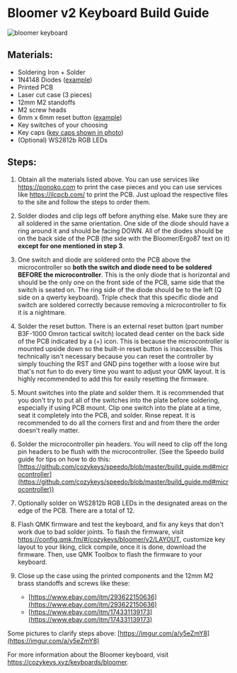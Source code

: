 # Bloomer v2 Keyboard Build Guide

![bloomer keyboard](https://djo703t8kjftd.cloudfront.net/images/keyboards/bloomer/bloomer-front_1600x1600.jpg)

## **Materials:**

 - Soldering Iron + Solder
 - 1N4148 Diodes ([example](https://www.mouser.com/ProductDetail/onsemi-Fairchild/1N4148?qs=i4Fj9T/oRm8RMUhj5DeFQg==))
 - Printed PCB
 - Laser cut case (3 pieces)
 - 12mm M2 standoffs
 - M2 screw heads
 - 6mm x 6mm reset button ([example](https://www.digikey.com/en/products/detail/omron-electronics-inc-emc-div/B3F-1000/33150))
 - Key switches of your choosing
 - Key caps ([key caps shown in photo](https://pimpmykeyboard.com/dsa-standard-keysets-sublimated/))
 - (Optional) WS2812b RGB LEDs


## **Steps**:

1) Obtain all the materials listed above. You can use services like https://ponoko.com to print the case pieces and you can use services like https://jlcpcb.com/ to print the PCB. Just upload the respective files to the site and follow the steps to order them.

2) Solder diodes and clip legs off before anything else. Make sure they are all soldered in the same orientation. One side of the diode should have a ring around it and should be facing DOWN. All of the diodes should be on the back side of the PCB (the side with the Bloomer/Ergo87 text on it) **except for one mentioned in step 3**.

3) One switch and diode are soldered onto the PCB above the microcontroller so **both the switch and diode need to be soldered BEFORE the microcontroller**. This is the only diode that is horizontal and should be the only one on the front side of the PCB, same side that the switch is seated on. The ring side of the diode should be to the left (Q side on a qwerty keyboard). Triple check that this specific diode and switch are soldered correctly because removing a microcontroller to fix it is a nightmare.

4) Solder the reset button. There is an external reset button (part number B3F-1000 Omron tactical switch) located dead center on the back side of the PCB indicated by a (+) icon. This is because the microcontroller is mounted upside down so the built-in reset button is inaccessible. This technically isn't necessary because you can reset the controller by simply touching the RST and GND pins together with a loose wire but that's not fun to do every time you want to adjust your QMK layout. It is highly recommended to add this for easily resetting the firmware.

5) Mount switches into the plate and solder them. It is recommended that you don't try to put all of the switches into the plate before soldering, especially if using PCB mount. Clip one switch into the plate at a time, seat it completely into the PCB, and solder. Rinse repeat. It is recommended to do all the corners first and and from there the order doesn't really matter.

6) Solder the microcontroller pin headers. You will need to clip off the long pin headers to be flush with the microcontroller. (See the Speedo build guide for tips on how to do this:  [https://github.com/cozykeys/speedo/blob/master/build_guide.md#microcontroller](https://github.com/cozykeys/speedo/blob/master/build_guide.md#microcontroller))

7) Optionally solder on WS2812b RGB LEDs in the designated areas on the edge of the PCB. There are a total of 12.

8) Flash QMK firmware and test the keyboard, and fix any keys that don't work due to bad solder joints. To flash the firmware, visit https://config.qmk.fm/#/cozykeys/bloomer/v2/LAYOUT, customize key layout to your liking, click compile, once it is done, download the firmware. Then, use QMK Toolbox to flash the firmware to your keyboard.

9) Close up the case using the printed components and the 12mm M2 brass standoffs and screws like these:
	 - [https://www.ebay.com/itm/293622150636](https://www.ebay.com/itm/293622150636)  
	 - [https://www.ebay.com/itm/174331139173](https://www.ebay.com/itm/174331139173)

Some pictures to clarify steps above:  [https://imgur.com/a/y5eZmY8](https://imgur.com/a/y5eZmY8)

For more information about the Bloomer keyboard, visit https://cozykeys.xyz/keyboards/bloomer.

